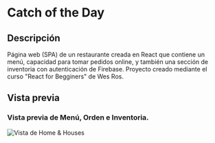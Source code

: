 # Catch of the Day

## Descripción
Página web (SPA) de un restaurante creada en React que contiene un menú, capacidad para tomar pedidos online, y también una sección de inventoria con 
autenticación de Firebase. Proyecto creado mediante el curso "React for Begginers" de Wes Ros. 

## Vista previa 
### Vista previa de Menú, Orden e Inventoria. 
![Vista de Home & Houses](preview.png)
